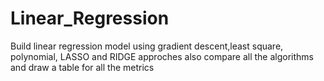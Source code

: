 # Linear_Regression
Build linear regression model using gradient descent,least square, polynomial, LASSO and RIDGE approches also compare all the algorithms and draw a table for all the metrics
